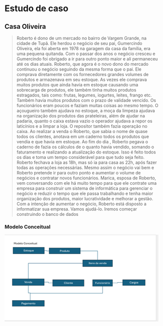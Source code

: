 # Estudo de caso
## Casa Oliveira

> Roberto é dono de um mercado no bairro de Vargem Grande, na cidade de 
Tupã. Ele herdou o negócio de seu pai, Gumercindo Oliveira, ela foi aberta em 
1978 na garagem da casa da família, era uma pequena quitanda. Com o passar 
dos anos o negócio cresceu e Gumercindo foi obrigado a ir para outro ponto 
maior e ali permaneceu até os dias atuais. 
Roberto, que agora é o novo dono do mercado continuou o negócio seguindo 
da mesma forma que o pai. Ele comprava diretamente com os fornecedores 
grandes volumes de produtos e armazenava em seu estoque. As vezes ele 
comprava muitos produtos que ainda havia em estoque causando uma 
sobrecarga de produtos, ele também tinha muitos produtos estragados, tais 
como: frutas, legumes, iogurtes, leites, frango etc. Também havia muitos 
produtos com o prazo de validade vencido. 
Os funcionários eram poucos e faziam muitas coisas ao mesmo tempo. O 
açougueiro também ajudava no estoque, a moça da limpeza ajudava na 
organização dos produtos das prateleiras, além de ajudar na padaria, quanto o 
caixa estava vazio o operador ajudava a repor os laticínios e a limpar a loja. O 
repositor também fazia operação no caixa. 
Ao realizar a venda o Roberto, que sabia o nome de quase todos os clientes, 
anotava em um caderno todos os produtos que vendia e que havia em estoque. 
Ao fim do dia , Roberto pegava o caderno de fazia os cálculos de o quanto 
havia vendido, somando o faturamento e realizando a atualização do estoque. 
Isso é feito todos os dias e toma um tempo considerável para que tudo seja 
feito. 
Roberto fechava a loja as 18h, mas só ia para casa as 22h, após fazer todas as 
operações necessárias. Mesmo assim o negócio vai bem e Roberto pretende ir 
para outro ponto e aumentar o volume de negócios e contratar novos 
funcionários. 
Marica, esposa de Roberto, vem conversando com ele há muito tempo para que 
ele contrate uma empresa para construir um sistema de informática para 
gerenciar o negócio e reduzir o tempo que ele passa trabalhando e tenha maior 
organização dos produtos, maior lucratividade e melhorar a gestão. 
Com a intenção de aumentar o negócio, Roberto está disposto a informatizar 
sua empresa. Vamos ajudá-lo. Iremos começar construindo o banco de dados

### Modelo Conceitual

<div aling="center">
<img src="casooliveira.png">
<div/>
